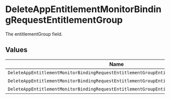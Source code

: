 # DeleteAppEntitlementMonitorBindingRequestEntitlementGroup

The entitlementGroup field.


## Values

| Name                                                                                   | Value                                                                                  |
| -------------------------------------------------------------------------------------- | -------------------------------------------------------------------------------------- |
| `DeleteAppEntitlementMonitorBindingRequestEntitlementGroupEntitlementGroupUnspecified` | ENTITLEMENT_GROUP_UNSPECIFIED                                                          |
| `DeleteAppEntitlementMonitorBindingRequestEntitlementGroupEntitlementGroupA`           | ENTITLEMENT_GROUP_A                                                                    |
| `DeleteAppEntitlementMonitorBindingRequestEntitlementGroupEntitlementGroupB`           | ENTITLEMENT_GROUP_B                                                                    |